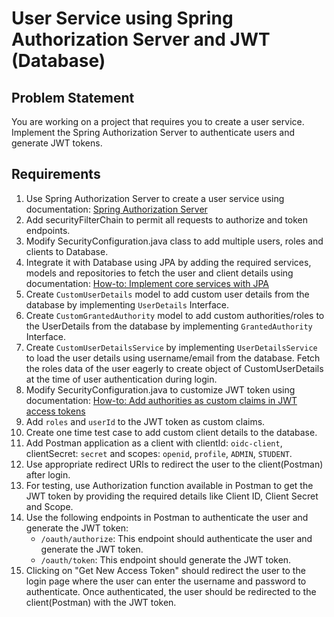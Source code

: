 # User Service using Spring Authorization Server and JWT (Database)

## Problem Statement

You are working on a project that requires you to create a user service. Implement the Spring Authorization Server to authenticate users and generate JWT tokens.

## Requirements
1. Use Spring Authorization Server to create a user service using documentation: [Spring Authorization Server](https://docs.spring.io/spring-authorization-server/reference/getting-started.html)
2. Add securityFilterChain to permit all requests to authorize and token endpoints. 
3. Modify SecurityConfiguration.java class to add multiple users, roles and clients to Database. 
4. Integrate it with Database using JPA by adding the required services, models and repositories to fetch the user and client details using documentation: [How-to: Implement core services with JPA](https://docs.spring.io/spring-authorization-server/reference/guides/how-to-jpa.html)
5. Create `CustomUserDetails` model to add custom user details from the database by implementing `UserDetails` Interface.
6. Create `CustomGrantedAuthority` model to add custom authorities/roles to the UserDetails from the database by implementing `GrantedAuthority` Interface.
7. Create `CustomUserDetailsService` by implementing `UserDetailsService` to load the user details using username/email from the database. Fetch the roles data of the user eagerly to create object of CustomUserDetails at the time of user authentication during login.
8. Modify SecurityConfiguration.java to customize JWT token using documentation: [How-to: Add authorities as custom claims in JWT access tokens](https://docs.spring.io/spring-authorization-server/reference/guides/how-to-custom-claims-authorities.html)
9. Add `roles` and `userId` to the JWT token as custom claims. 
10. Create one time test case to add custom client details to the database.
11. Add Postman application as a client with clientId: `oidc-client`, clientSecret: `secret` and scopes: `openid`, `profile`, `ADMIN`, `STUDENT`.
12. Use appropriate redirect URIs to redirect the user to the client(Postman) after login. 
13. For testing, use Authorization function available in Postman to get the JWT token by providing the required details like Client ID, Client Secret and Scope. 
14. Use the following endpoints in Postman to authenticate the user and generate the JWT token:
    - `/oauth/authorize`: This endpoint should authenticate the user and generate the JWT token. 
    - `/oauth/token`: This endpoint should generate the JWT token. 
15. Clicking on "Get New Access Token" should redirect the user to the login page where the user can enter the username and password to authenticate. Once authenticated, the user should be redirected to the client(Postman) with the JWT token.
